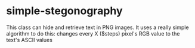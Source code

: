 simple-stegonography
====================

This class can hide and retrieve text in PNG images. It uses a really simple algorithm to do this: changes every X ($steps) pixel's RGB value to the text's ASCII values
